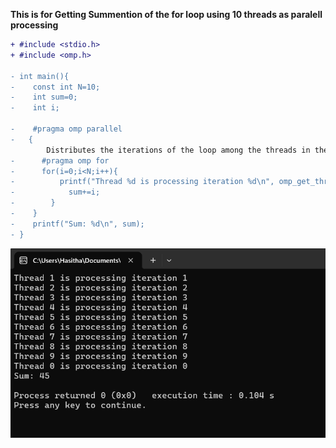 **This is for Getting Summention of the for loop using 10 threads as paralell processing**
```diff
+ #include <stdio.h>
+ #include <omp.h>

- int main(){
-    const int N=10;
-    int sum=0;
-    int i;

-    #pragma omp parallel
-   {
        Distributes the iterations of the loop among the threads in the team. Each thread executes a subset of the iterations independently.
-      #pragma omp for
-      for(i=0;i<N;i++){
-          printf("Thread %d is processing iteration %d\n", omp_get_thread_num());
-            sum+=i;
-        }
-    }
-    printf("Sum: %d\n", sum);
- }
```
![first](images/1.png)
